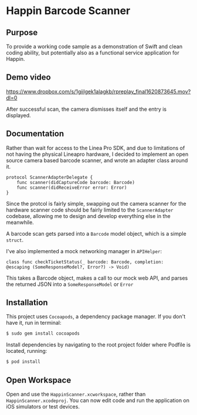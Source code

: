 # Happin Barcode Scanner
## Purpose
To provide a working code sample as a demonstration of Swift and clean coding ability, but potentially also as a functional service application for Happin.

## Demo video
https://www.dropbox.com/s/1giilgek1alagkb/rpreplay_final1620873645.mov?dl=0

After successful scan, the camera dismisses itself and the entry is displayed.

## Documentation
Rather than wait for access to the Linea Pro SDK, and due to limitations of not having the physical Lineapro hardware, I decided to implement an open source camera based barcode scanner, and wrote an adapter class around it.

```
protocol ScannerAdapterDelegate {
    func scanner(didCaptureCode barcode: Barcode)
    func scanner(didReceiveError error: Error)
}
```

Since the protcol is fairly simple, swapping out the camera scanner for the hardware scanner code should be fairly limited to the ```ScannerAdapter``` codebase, allowing me to design and develop everything else in the meanwhile.

A barcode scan gets parsed into a ```Barcode``` model object, which is a simple ```struct```.

I've also implemented a mock networking manager in ```APIHelper```:
```
class func checkTicketStatus(_ barcode: Barcode, completion:  @escaping (SomeResponseModel?, Error?) -> Void)
```
This takes a Barcode object, makes a call to our mock web API, and parses the returned JSON into a ```SomeResponseModel``` or ```Error```

## Installation

This project uses  ```Cocoapods```, a dependency package manager. If you don't have it, run in terminal:

```bash
$ sudo gem install cocoapods
```

Install dependencies by navigating to the root project folder where Podfile is located, running:
```bash
$ pod install
```

## Open Workspace
Open and use the ```HappinScanner.xcworkspace```, rather than ```HappinScanner.xcodeproj```. You can now edit code and run the application on iOS simulators or test devices.



